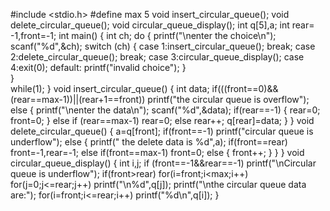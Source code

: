 #include <stdio.h>
#define max 5
void insert_circular_queue();
void delete_circular_queue();
void circular_queue_display();
int q[5],a;
int rear= -1,front=-1;
int main()
{
int ch;
do
{
printf("\nenter the choice\n");
scanf("%d",&ch);
 switch (ch) 
 { 
case 1:insert_circular_queue();
break;
case 2:delete_circular_queue();
break;
 	case 3:circular_queue_display();
 	case 4:exit(0);
default:
 	printf("invalid choice");
}  
}  
while(1);
}
void insert_circular_queue()
{
int data;
if(((front==0)&&(rear==max-1))||(rear+1==front))
printf("the circular queue is overflow");
else
{
printf("\nenter the data\n");
scanf("%d",&data);
if(rear==-1)
{
rear=0;
front=0;
}
else if (rear==max-1)
rear=0;
else
rear++;
q[rear]=data;
}
}
void delete_circular_queue()
{
	a=q[front];
if(front==-1)
printf("circular queue is underflow");
else
{
printf(" the delete data is %d",a);
if(front==rear)
front=-1,rear=-1;
else if(front==max-1)
front=0;
else
{
front++;
}
}
}
void circular_queue_display()
		{
		int i,j;
			if (front==-1&&rear==-1)
			printf("\nCircular queue is underflow");
			if(front>rear)
			for(i=front;i<max;i++)
			for(j=0;j<=rear;j++)
			printf("\n%d",q[j]);
			printf("\nthe circular queue data are:");
			for(i=front;i<=rear;i++)
			printf("%d\n",q[i]);
				}
